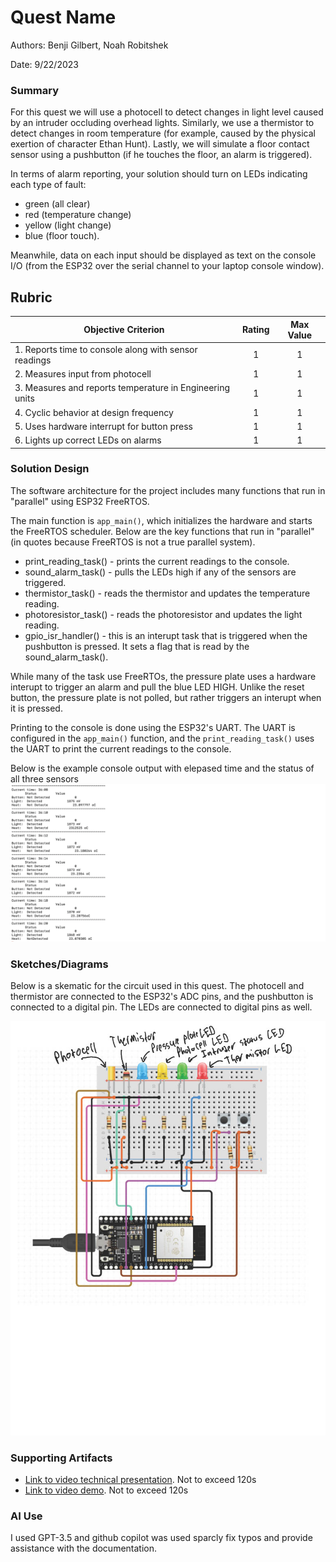 # Quest Name

Authors: Benji Gilbert, Noah Robitshek

Date: 9/22/2023

### Summary
For this quest we will use a photocell to detect changes in light level caused by an intruder occluding overhead lights. Similarly, we use a thermistor to detect changes in room temperature (for example, caused by the physical exertion of character Ethan Hunt). Lastly, we will simulate a floor contact sensor using a pushbutton (if he touches the floor, an alarm is triggered).

In terms of alarm reporting, your solution should turn on LEDs indicating each type of fault: 
- green (all clear)
- red (temperature change)
- yellow (light change)
- blue (floor touch). 

Meanwhile, data on each input should be displayed as text on the console I/O (from the ESP32 over the serial channel to your laptop console window).


## Rubric

| Objective Criterion | Rating | Max Value  | 
|---------------------------------------------|:-----------:|:---------:|
| 1. Reports time to console along with sensor readings  | 1 |  1     | 
| 2. Measures input from photocell | 1 |  1     | 
| 3. Measures and reports temperature in Engineering units  | 1 |  1     | 
| 4. Cyclic behavior at design frequency  | 1 |  1     | 
| 5. Uses hardware interrupt for button press   | 1 |  1     | 
| 6. Lights up correct LEDs on alarms    | 1 |  1     | 


### Solution Design
The software architecture for the project includes many functions that run in "parallel" using ESP32 FreeRTOS.

The main function is `app_main()`, which initializes the hardware and starts the FreeRTOS scheduler. Below are the key functions that run in "parallel" (in quotes because FreeRTOS is not a true parallel system).

- print_reading_task() - prints the current readings to the console.
- sound_alarm_task() - pulls the LEDs high if any of the sensors are triggered.
- thermistor_task() - reads the thermistor and updates the temperature reading.
- photoresistor_task() - reads the photoresistor and updates the light reading.
- gpio_isr_handler() - this is an interupt task that is triggered when the pushbutton is pressed. It sets a flag that is read by the sound_alarm_task().

While many of the task use FreeRTOs, the pressure plate uses a hardware interupt to trigger an alarm and pull the blue LED HIGH. Unlike the reset button, the pressure plate is not polled, but rather triggers an interupt when it is pressed.

Printing to the console is done using the ESP32's UART. The UART is configured in the `app_main()` function, and the `print_reading_task()` uses the UART to print the current readings to the console.

Below is the example console output with elepased time and the status of all three sensors
![sensor readings](./images/Screenshot%202023-09-22%20at%202.47.10%20PM.png)



### Sketches/Diagrams
Below is a skematic for the circuit used in this quest. The photocell and thermistor are connected to the ESP32's ADC pins, and the pushbutton is connected to a digital pin. The LEDs are connected to digital pins as well.

![hello](./images/quest1circuit.jpg)


### Supporting Artifacts
- [Link to video technical presentation](https://drive.google.com/file/d/1gxg9fuesO0E4dvwlJJsm_pZ6vo8pwJr4/view?usp=sharing). Not to exceed 120s
- [Link to video demo](https://drive.google.com/file/d/1c9LHJ-mZjBCGq3O0sDQTOOuJa9f9g_Yx/view?usp=sharing). Not to exceed 120s



### AI Use
I used GPT-3.5 and github copilot was used sparcly fix typos and provide assistance with the documentation. 

<!-- I used {chat.openai.com GPT-3.5} on {8/30/2023} with the following prompt: -->

<!-- ***Prompt***

```
{prompt}

```

***Code Attribution***

I have included a comment in my code for this assignment stating the following:

```
// This code block was generated by {name} using {chat.openai.com
GPT-3.5} on {8/30/2023} -->



